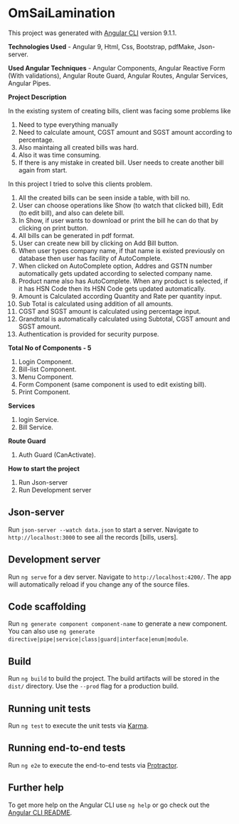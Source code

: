 # OmSaiLamination

This project was generated with [Angular CLI](https://github.com/angular/angular-cli) version 9.1.1.

**Technologies Used** - Angular 9, Html, Css, Bootstrap, pdfMake, Json-server.

**Used Angular Techniques** - Angular Components, Angular Reactive Form (With validations), Angular Route Guard, Angular Routes, Angular Services, Angular Pipes. 

**Project Description**

In the existing system of creating bills, client was facing some problems like
1. Need to type everything manually 
2. Need to calculate amount, CGST amount and SGST amount according to percentage.
3. Also maintaing all created bills was hard.
4. Also it was time consuming.
5. If there is any mistake in created bill. User needs to create another bill again from start.

In this project I tried to solve this clients problem.
1. All the created bills can be seen inside a table, with bill no.
2. User can choose operations like Show (to watch that clicked bill), Edit (to edit bill), and also can delete bill.
3. In Show, if user wants to download or print the bill he can do that by clicking on print button.
4. All bills can be generated in pdf format.
5. User can create new bill by clicking on Add Bill button.
6. When user types company name, if that name is existed previously on database then user has facility of AutoComplete.
7. When clicked on AutoComplete option, Addres and GSTN number automatically gets updated according to selected company name.
8. Product name also has AutoComplete. When any product is selected, if it has HSN Code then its HSN Code gets updated automatically.
9. Amount is Calculated according Quantity and Rate per quantity input.
10. Sub Total is calculated using addition of all amounts.
11. CGST and SGST amount is calculated using percentage input.
12. Grandtotal is automatically calculated using Subtotal, CGST amount and SGST amount.
13. Authentication is provided for security purpose. 

**Total No of Components - 5**
1. Login Component.
2. Bill-list Component.
3. Menu Component.
4. Form Component (same component is used to edit existing bill).
5. Print Component.

**Services**
1. login Service.
2. Bill Service.

**Route Guard**
1. Auth Guard (CanActivate).

**How to start the project**
1. Run Json-server
2. Run Development server

## Json-server

Run `json-server --watch data.json` to start a server. Navigate to `http://localhost:3000` to see all the records [bills, users].

## Development server

Run `ng serve` for a dev server. Navigate to `http://localhost:4200/`. The app will automatically reload if you change any of the source files.

## Code scaffolding

Run `ng generate component component-name` to generate a new component. You can also use `ng generate directive|pipe|service|class|guard|interface|enum|module`.

## Build

Run `ng build` to build the project. The build artifacts will be stored in the `dist/` directory. Use the `--prod` flag for a production build.

## Running unit tests

Run `ng test` to execute the unit tests via [Karma](https://karma-runner.github.io).

## Running end-to-end tests

Run `ng e2e` to execute the end-to-end tests via [Protractor](http://www.protractortest.org/).

## Further help

To get more help on the Angular CLI use `ng help` or go check out the [Angular CLI README](https://github.com/angular/angular-cli/blob/master/README.md).
